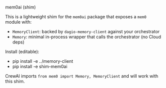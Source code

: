 mem0ai (shim)

This is a lightweight shim for the `mem0ai` package that exposes a `mem0` module with:
- `MemoryClient`: backed by `dagio-memory-client` against your orchestrator
- `Memory`: minimal in-process wrapper that calls the orchestrator (no Cloud deps)

Install (editable):
- pip install -e ../memory-client
- pip install -e shim-mem0ai

CrewAI imports `from mem0 import Memory, MemoryClient` and will work with this shim.

